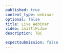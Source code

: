 ```yaml
---
published: true
content_type: webinar
optional: false
title: Live Webinar
video: ini7tlFLJuw
description: TBC

expectsubmission: false
---
```

